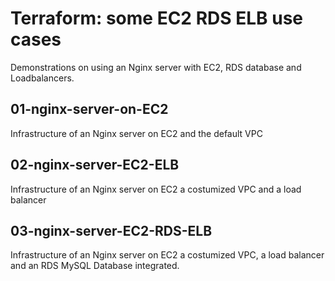 # Terraform: some EC2 RDS ELB use cases

Demonstrations on using an Nginx server with EC2, RDS database and Loadbalancers.

## 01-nginx-server-on-EC2

Infrastructure of an Nginx server on EC2 and the default VPC

## 02-nginx-server-EC2-ELB

Infrastructure of an Nginx server on EC2 a costumized VPC and a load balancer

## 03-nginx-server-EC2-RDS-ELB

Infrastructure of an Nginx server on EC2 a costumized VPC, a load balancer and an RDS MySQL Database integrated.
